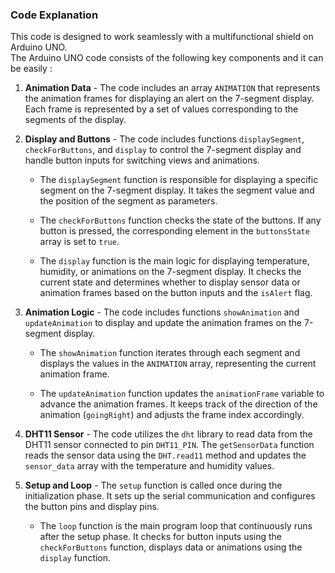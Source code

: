 ### Code Explanation
This code is designed to work seamlessly with a multifunctional shield on Arduino UNO.  
The Arduino UNO code consists of the following key components and it can be easily :

1. **Animation Data** - The code includes an array `ANIMATION` that represents the animation frames for displaying an alert on the 7-segment display. Each frame is represented by a set of values corresponding to the segments of the display.

2. **Display and Buttons** - The code includes functions `displaySegment`, `checkForButtons`, and `display` to control the 7-segment display and handle button inputs for switching views and animations.

   - The `displaySegment` function is responsible for displaying a specific segment on the 7-segment display. It takes the segment value and the position of the segment as parameters.
  
   - The `checkForButtons` function checks the state of the buttons. If any button is pressed, the corresponding element in the `buttonsState` array is set to `true`.
   
   - The `display` function is the main logic for displaying temperature, humidity, or animations on the 7-segment display. It checks the current state and determines whether to display sensor data or animation frames based on the button inputs and the `isAlert` flag.

3. **Animation Logic** - The code includes functions `showAnimation` and `updateAnimation` to display and update the animation frames on the 7-segment display.

   - The `showAnimation` function iterates through each segment and displays the values in the `ANIMATION` array, representing the current animation frame.
   
   - The `updateAnimation` function updates the `animationFrame` variable to advance the animation frames. It keeps track of the direction of the animation (`goingRight`) and adjusts the frame index accordingly.

4. **DHT11 Sensor** - The code utilizes the `dht` library to read data from the DHT11 sensor connected to pin `DHT11_PIN`. The `getSensorData` function reads the sensor data using the `DHT.read11` method and updates the `sensor_data` array with the temperature and humidity values.

5. **Setup and Loop** - The `setup` function is called once during the initialization phase. It sets up the serial communication and configures the button pins and display pins.

   - The `loop` function is the main program loop that continuously runs after the setup phase. It checks for button inputs using the `checkForButtons` function, displays data or animations using the `display` function.